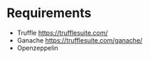 # Requirements

- Truffle https://trufflesuite.com/
- Ganache https://trufflesuite.com/ganache/
- Openzeppelin
